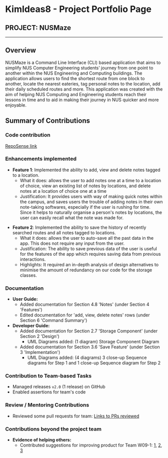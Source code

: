 # KimIdeas8 - Project Portfolio Page

## PROJECT: NUSMaze

---
## Overview
NUSMaze is a Command Line Interface (CLI) based application that aims to simplify NUS Computer Engineering students’ journey from one point to another within the NUS Engineering and Computing buildings. 
The application allows users to find the shortest route from one block to another, locate the nearest eateries, tag personal notes to the location, add their daily scheduled routes and more. 
This application was created with the aim of helping NUS Computing and Engineering students reach their lessons in time and to aid in making their journey in NUS quicker and more enjoyable.

## Summary of Contributions
### Code contribution 
[RepoSense link](https://nus-cs2113-ay2021s2.github.io/tp-dashboard/?search=&sort=groupTitle&sortWithin=title&since=&timeframe=commit&mergegroup=&groupSelect=groupByRepos&breakdown=false&tabOpen=true&tabType=authorship&tabAuthor=KimIdeas8&tabRepo=AY2021S2-CS2113T-T09-2%2Ftp%5Bmaster%5D&authorshipIsMergeGroup=false&authorshipFileTypes=docs~functional-code~test-code~other)

### Enhancements implemented

- **Feature 1**: Implemented the ability to add, view and delete notes tagged to a location.
    - What it does: allows the user to add notes one at a time to a location of choice, view an existing list of notes by locations, and delete notes at a location of choice one at a time 
    - Justification: It provides users with way of making quick notes within the campus, and saves users the trouble of adding notes in their own note-taking softwares, especially if the user is rushing for time.
      Since it helps to naturally organise a person's notes by locations, the user can easily recall what the note was made for.

<div style="page-break-after: always;"></div>

- **Feature 2**: Implemented the ability to save the history of recently searched routes and all notes tagged to locations.
    - What it does: allows the user to auto-save all the past data in the app. This does not require any input from the user.
    - Justification: The ability to save previous data of the user is useful for the features of the app which requires saving data from previous interactions.
    - Highlights: It required an in-depth analysis of design alternatives to minimise the amount of redundancy on our code for the storage classes.

### Documentation
- **User Guide:**
    - Added documentation for Section 4.8 'Notes' (under Section 4 'Features')
    - Edited documentation for 'add, view, delete notes' rows (under Section 6 'Command Summary')
- **Developer Guide:**
    - Added documentation for Section 2.7 'Storage Component' (under Section 2 'Design')
        - UML Diagrams added: (1 diagram) Storage Component Diagram 
    - Added documentation for Section 3.6 'Save Feature' (under Section 3 'Implementation')
        - UML Diagrams added: (4 diagrams) 3 close-up Sequence diagrams for Step 1 and 1 close-up Sequence diagram for Step 2

### Contribution to Team-based Tasks 
- Managed releases `v2.0` (1 release) on GitHub
- Enabled assertions for team's code
    
### Review / Mentoring Contributions
- Reviewed some pull requests for team: [Links to PRs reviewed](https://github.com/AY2021S2-CS2113T-T09-2/tp/pulls?q=is%3Apr+is%3Aclosed+reviewed-by%3AKimIdeas8)
      
### Contributions beyond the project team
- **Evidence of helping others:**
  - Contributed suggestions for improving product for Team W09-1: [1](https://github.com/AY2021S2-CS2113T-W09-1/tp/issues/182), [2](https://github.com/AY2021S2-CS2113T-W09-1/tp/issues/181), [3](https://github.com/AY2021S2-CS2113T-W09-1/tp/issues/183)
      
        